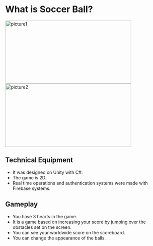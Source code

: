 # What is Soccer Ball?


<p>
<img src="https://i.ibb.co/Dr8yD5v/picture1.jpg" alt="picture1"  width="400" height="200"/>
  <a> </a>
<img src="https://i.ibb.co/Dg9XmZ2/unnamed-1.jpg" alt="picture2" width="400" height="200" />
</p>


## Technical Equipment

- It was designed on Unity with C#.
- The game is 2D.
- Real time operations and authentication systems were made with Firebase systems.



## Gameplay

- You have 3 hearts in the game.
- It is a game based on increasing your score by jumping over the obstacles set on the screen.
- You can see your worldwide score on the scoreboard.
- You can change the appearance of the balls.




